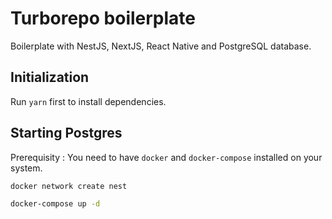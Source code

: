 # Turborepo boilerplate

Boilerplate with NestJS, NextJS, React Native and PostgreSQL database.

## Initialization
Run `yarn` first to install dependencies.

## Starting Postgres
Prerequisity : You need to have `docker` and `docker-compose` installed on your system.

```sh
docker network create nest
```
```sh
docker-compose up -d
```
